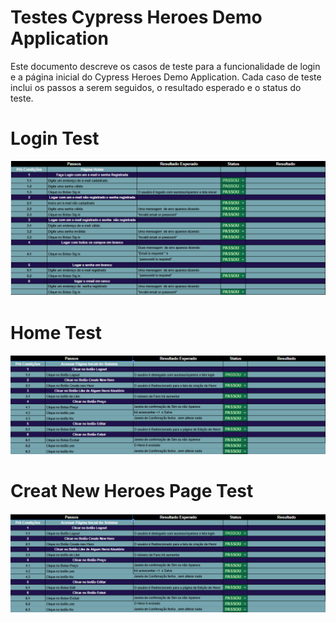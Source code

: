 # Testes Cypress Heroes Demo Application

Este documento descreve os casos de teste para a funcionalidade de login e a página inicial do Cypress Heroes Demo Application. Cada caso de teste inclui os passos a serem seguidos, o resultado esperado e o status do teste.

# Login Test

<img src="./imagens/testin_Casa_Login.png" alt="login teste">

# Home Test

<img src="./imagens/testin_Casa_Home.png" alt="home teste">

# Creat New Heroes Page Test

<img src="./imagens/testin_Casa_Home.png" alt="creat teste">
